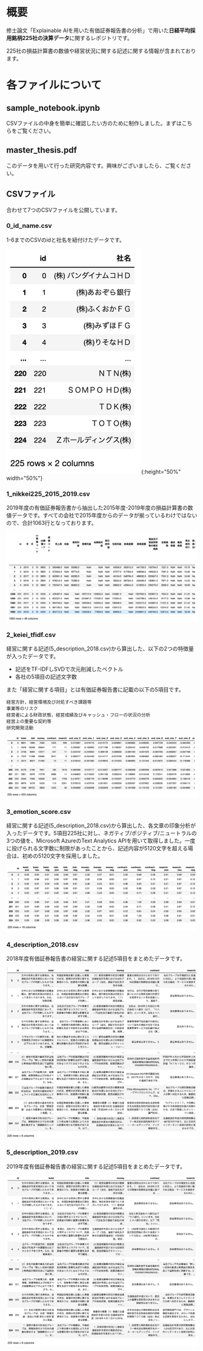 # 概要

修士論文「Explainable AIを用いた有価証券報告書の分析」で用いた**日経平均採用銘柄225社の決算データ**に関するレポジトリです。

225社の損益計算書の数値や経営状況に関する記述に関する情報が含まれております。


# 各ファイルについて

## sample_notebook.ipynb

CSVファイルの中身を簡単に確認したい方のために制作しました。まずはこちらをご覧ください。

## master_thesis.pdf

このデータを用いて行った研究内容です。興味がございましたら、ご覧ください。

## CSVファイル

合わせて7つのCSVファイルを公開しています。

### 0_id_name.csv
 
 1-6までのCSVのidと社名を紐付けたデータです。
 
 ![](https://github.com/hodaka0714/XAI_annualreport/blob/main/images_for_readme/0.png){:height="50%" width="50%"}
 
 
### 1_nikkei225_2015_2019.csv
 
 2019年度の有価証券報告書から抽出した2015年度-2019年度の損益計算書の数値データです。すべての会社で2015年度からのデータが揃っているわけではないので、合計1063行となっております。
 
  ![](https://github.com/hodaka0714/XAI_annualreport/blob/main/images_for_readme/1.png)
 
### 2_keiei_tfidf.csv
 
 経営に関する記述(5_description_2018.csv)から算出した、以下の2つの特徴量が入ったデータです。
 * 記述をTF-IDFしSVDで次元削減したベクトル
 * 各社の5項目の記述文字数
 
 また「経営に関する項目」とは有価証券報告書に記載の以下の5項目です。
```
経営方針，経営環境及び対処すべき課題等
事業等のリスク
経営者による財政状態，経営成績及びキャッシュ・フローの状況の分析
経営上の重要な契約等
研究開発活動
```

  ![](https://github.com/hodaka0714/XAI_annualreport/blob/main/images_for_readme/2.png)
 
### 3_emotion_score.csv
 
 経営に関する記述(5_description_2018.csv)から算出した、各文章の印象分析が入ったデータです。5項目225社に対し、ネガティブ/ポジティブ/ニュートラルの3つの値を、Microsoft AzureのText Analytics APIを用いて取得しました。一度に投げられる文字数に制限があったことから、記述内容が5120文字を超える場合は、初めの5120文字を採用しました。
 
![](https://github.com/hodaka0714/XAI_annualreport/blob/main/images_for_readme/3.png)
 
### 4_description_2018.csv
 
2018年度有価証券報告書の経営に関する記述5項目をまとめたデータです。

  ![](https://github.com/hodaka0714/XAI_annualreport/blob/main/images_for_readme/4.png)
 
### 5_description_2019.csv
 
 2019年度有価証券報告書の経営に関する記述5項目をまとめたデータです。
 
   ![](https://github.com/hodaka0714/XAI_annualreport/blob/main/images_for_readme/5.png)
 
